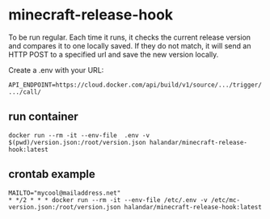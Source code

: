 # minecraft-release-hook

To be run regular. Each time it runs, it checks the current release version and compares it to one locally saved.
If they do not match, it will send an HTTP POST to a specified url and save the new version locally.

Create a .env with your URL:

`API_ENDPOINT=https://cloud.docker.com/api/build/v1/source/.../trigger/.../call/`

## run container

`docker run --rm -it --env-file  .env -v $(pwd)/version.json:/root/version.json halandar/minecraft-release-hook:latest`

## crontab example

```crontab
MAILTO="mycool@mailaddress.net"
* */2 * * * docker run --rm -it --env-file /etc/.env -v /etc/mc-version.json:/root/version.json halandar/minecraft-release-hook:latest
```

